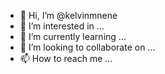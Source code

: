 - 👋 Hi, I’m @kelvinmnene
- 👀 I’m interested in ...
- 🌱 I’m currently learning ...
- 💞️ I’m looking to collaborate on ...
- 📫 How to reach me ...

<!---
kelvinmnene/kelvinmnene is a ✨ special ✨ repository because its `README.md` (this file) appears on your GitHub profile.
You can click the Preview link to take a look at your changes.
--->
